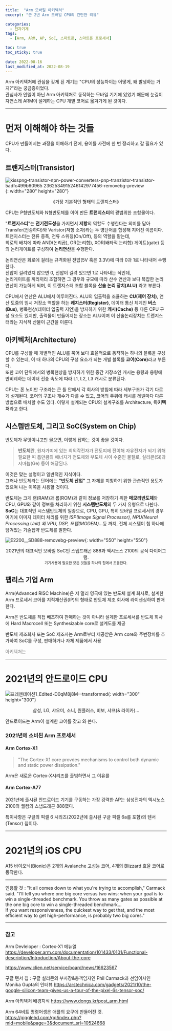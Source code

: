 ```yaml
---
title:  "Arm 모바일 아키텍처"
excerpt: "근 2년 Arm 모바일 CPU의 간단한 리뷰"

categories:
  - 전자기계
tags:
  - [Arm, ARM, AP, SoC, 스마트폰, 스마트폰 프로세서]

toc: true
toc_sticky: true
 
date: 2022-08-16
last_modified_at: 2022-08-19
---
```


Arm 아키텍처에 관심을 갖게 된 계기는 "CPU의 성능차이는 어떻게, 왜 발생하는 거지?"라는 궁금증이었다.  
관심사가 인텔이 아닌 Arm 아키텍처로 동작하는 모바일 기기에 있었기 때문에 눈길이 자연스레 ARM이 설계하는 CPU 개별 코어로 옮겨가게 된 것이다.

---

<h1>먼저 이해해야 하는 것들</h1>

CPU가 만들어지는 과정을 이해하기 전에, 용어를 사전에 한 번 정리하고 갈 필요가 있다.  

<h2>트랜지스터(Transistor)</h2>

![kisspng-transistor-npn-power-converters-pnp-tranzistor-transistor-5adfc499b60965 2362534915246142977456-removebg-preview](https://user-images.githubusercontent.com/96360829/185552492-4b22d826-3033-46f3-b770-1c4d0410ef9e.png){: width="280" height="280"}
<span style="font-size:50%"><center>《가장 기본적인 형태의 트랜지스터》</center></span>

CPU는 P형반도체와 N형반도체를 이어 만든 <b>트랜지스터</b>의 광범위한 조합물이다.  

"<b>트랜지스터</b>"는 <b>전기전도성</b>을 가지면서 <b>저항</b>의 역할도 수행한다는 의미를 담아 Transfer(전송하다)와 Varistor(저항 소자)라는 두 영단어를 합성해 지어진 이름이다.  
트랜지스터는 전류 증폭, 전류 스위칭(On/Off), 등의 역할을 맡는데,  
회로의 배치에 따라  AND(논리곱), OR(논리합), XOR(배타적 논리합) 게이트(gate) 등의 논리게이트를 구성하여 <b>논리연산</b>을 수행한다.

논리연산은 회로에 걸리는 규격화된 전압(5V 혹은 3.3V)에 따라 0과 1로 나타내어 수행한다.  
전압이 걸려있지 않으면 0, 전압이 걸려 있으면 1로 나타내는 식인데,  
논리게이트를 끼리끼리 조합하면 그 경우와 규모에 따라 산수 연산과 보다 복잡한 논리연산이 가능하게 되며, 이 트랜지스터 조합 블록을 <b>산술 논리 장치(ALU)</b> 라고 부른다.

CPU에서 연산은 ALU에서 이루어진다. ALU의 입출력을 조율하는 <b>CU(제어 장치)</b>, 연산 도중의 임시 저장소 역할을 하는 <b>레지스터(Register)</b>, 데이터 통신 체계인 <b>버스(Bus)</b>, 병목현상(데이터 입출력 지연)을 방지하기 위한 <b>캐시(Cache)</b> 등 다른 CPU 구성 요소도 있지만, 출력물이 만들어지는 장소는 ALU이며 이 산술논리장치는 트랜지스터라는 지식적 산물이 근간을 이룬다.

<h2>아키텍처(Architecture)</h2>
 
CPU를 구성할 때 개별적인 ALU를 묶어 보다 효율적으로 동작하는 하나의 블록을 구성할 수 있는데, 이 때 하나의 CPU의 구성 요소가 되는 개별 블록를 <b>코어(Core)</b>라고 부른다.  
또한 코어 단위에서의 병목현상을 방지하기 위한 중간 저장소인 캐시는 용량과 용량에 반비례하는 데이터 전송 속도에 따라 L1, L2, L3 캐시로 분류된다.

CPU는 폰 노이만 구조라는 큰 틀 안에서 각 회사의 방침에 따라 세부구조가 각기 다르게 설계된다. 
코어의 구조나 개수가 다를 수 있고, 코어의 주위에 캐시를 레벨마다 다른 방법으로 배치할 수도 있다. 이렇게 설계되는 CPU의 설계구조를 Architecture, <b>아키텍처</b>라고 한다.

<h2>시스템반도체, 그리고 SoC(System on Chip)</h2>

반도체가 무엇이냐고만 물으면, 이렇게 답하는 것이 좋을 것이다.

> <b>반도체</b>란, 원자가띠에 있는 최외각전자가 전도띠에 전이해 자유전자가 되기 위해 필요한 띠 틈만큼의 에너지가 전도체와 부도체 사이 수준인 물질로, 실리콘(Si)과 저마늄(Ge) 등이 해당된다. 

이것은 맞는 설명이고 일반적인 지식이다.  
그러나 반도체라는 단어에는 <b>"반도체 산업"</b> 그 자체를 지칭하기 위한 관습적인 용도가 있으며 나는 이쪽을 사용할 것이다.  

반도체는 크게 램(RAM)과 롬(ROM)과 같이 정보를 저장하기 위한 <b>메모리반도체</b>와 CPU, GPU와 같이 정보를 처리하기 위한 <b>시스템반도체</b>의 두 가지 유형으로 나뉜다.  
<b>SoC</b>는 대표적인 시스템반도체의 일종으로, CPU, GPU, 특히 모바일 프로세서의 경우 여기에 이미지 데이터 처리를 위한 <i>ISP(Image Signal Processor), NPU(Neural Processing Unit) 외 VPU, DSP, 모뎀(MODEM)...</i>등 까지, 전체 시스템이 칩 하나에 담겨있는 기술집약 반도체를 말한다.

![E2200__SD888-removebg-preview](https://user-images.githubusercontent.com/96360829/185637458-0e5cef53-ad34-4e4b-9221-08197eebf8ee.png){: width="550" height="550"}
<span style = "font-size:80%"><center>2021년의 대표적인 모바일 SoC인 스냅드래곤 888과 엑시노스 2100의 공식 다이어그램.</center></span>
<span style = "font-size:80%"><center>기기사용에 필요한 모든 것들을 하나의 칩에서 조율한다.</center></span>

<h2>팹리스 기업 Arm</h2>

Arm(Advanced RISC Machine)은 저 멀리 영국에 있는 반도체 설계 회사로, 설계한 Arm 프로세서 코어를 지적재산권(IP)의 형태로 반도체 제조 회사에 라이센싱하여 판매한다.

Arm은 반도체를 직접 베조하여 판매하는 것이 아니라 설계한 프로세서를 반도체 회사에 Hard Macrocell 또는 Synthesizable core로 설계도를 제공

반도체 제조회사 또는 SoC 제조사는 Arm로부터 제공받은 Arm core와 주변장치를 추가하여 SoC를 구성, 판매하거나 자체 제품에서 사용

<span style="color:grey">아키텍처<span>는

---

<h1>2021년의 안드로이드 CPU</h1>

![프레젠테이션1_Edited-D0qM8j8M--transformed](https://user-images.githubusercontent.com/96360829/185567837-6691c79e-b94e-4140-880d-826db7eb5ac1.png){: width="300" height="300"}
<span style="font-size:50%"><center>삼성, LG, 샤오미, 소니, 원플러스, 비보, 샤프(& 라이카)...</center></span>

안드로이드는 Arm이 설계한 코어를 갖고 와 쓴다.

<h3>2021년에 소비된 Arm 프로세서</h3>

<h4>Arm Cortex-X1</h4>

> "The Cortex-X1 core provdes mechanisms to control both dynamic and static power dissipation."

Arm은 새로운 Cortex-X시리즈를 출범하면서 그 이유를 

<h4>Arm Cortex-A77</h4>


2021년에 출시된 안드로이드 기기를 구동하는 가장 강력한 AP는 삼성전자의 엑시노스 2100와 퀄컴의 스냅드래곤 888였다.

특이사항은 구글의 픽셀 6 시리즈(2022년에 출시된 구글 픽셀 6a를 포함)의 텐서(Tensor) 칩이다.

---

<h1>2021년의 iOS CPU</h1>

A15 바이오닉(Bionic)은 2개의 Avalanche 고성능 코어, 4개의 Blizzard 효율 코어로 동작한다.

---

인용할 것 :
"It all comes down to what you're trying to accomplish," Carmack said. "I'll tell you where one big core versus two wins: when your goal is to win a single-threaded benchmark. You throw as many gates as possible at the one big core to win a single-threaded benchmark...  
If you want responsiveness, the quickest way to get that, and the most efficient way to get high-performance, is probably two big cores."




---

<h3>참고</h3>

Arm Devleloper : Cortex-X1 메뉴얼
https://developer.arm.com/documentation/101433/0101/Functional-description/Introduction/About-the-core

https://www.clien.net/service/board/news/16623567

구글 텐서 칩 : 구글 실리콘의 부사장&총책임자인 Phil Carmack과 선임이사인 Monika Gupta의 인터뷰
https://arstechnica.com/gadgets/2021/10/the-google-silicon-team-gives-us-a-tour-of-the-pixel-6s-tensor-soc/

Arm 아키텍처 배경지식
https://www.dongs.kr/post_arm.html

Arm 64비트 명령어셍은 애플의 요구에 만들어진 것.
https://gigglehd.com/gg/index.php?mid=mobile&page=3&document_srl=10524668